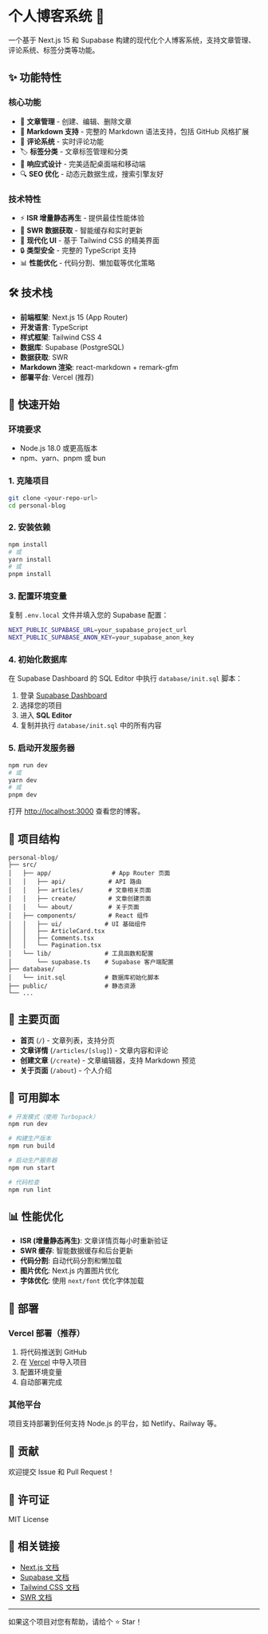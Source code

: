 # 个人博客系统 📝

一个基于 Next.js 15 和 Supabase 构建的现代化个人博客系统，支持文章管理、评论系统、标签分类等功能。

## ✨ 功能特性

### 核心功能
- 📖 **文章管理** - 创建、编辑、删除文章
- 📝 **Markdown 支持** - 完整的 Markdown 语法支持，包括 GitHub 风格扩展
- 💬 **评论系统** - 实时评论功能
- 🏷️ **标签分类** - 文章标签管理和分类
- 📱 **响应式设计** - 完美适配桌面端和移动端
- 🔍 **SEO 优化** - 动态元数据生成，搜索引擎友好

### 技术特性
- ⚡ **ISR 增量静态再生** - 提供最佳性能体验
- 🔄 **SWR 数据获取** - 智能缓存和实时更新
- 🎨 **现代化 UI** - 基于 Tailwind CSS 的精美界面
- 🔒 **类型安全** - 完整的 TypeScript 支持
- 📊 **性能优化** - 代码分割、懒加载等优化策略

## 🛠️ 技术栈

- **前端框架**: Next.js 15 (App Router)
- **开发语言**: TypeScript
- **样式框架**: Tailwind CSS 4
- **数据库**: Supabase (PostgreSQL)
- **数据获取**: SWR
- **Markdown 渲染**: react-markdown + remark-gfm
- **部署平台**: Vercel (推荐)

## 🚀 快速开始

### 环境要求

- Node.js 18.0 或更高版本
- npm、yarn、pnpm 或 bun

### 1. 克隆项目

```bash
git clone <your-repo-url>
cd personal-blog
```

### 2. 安装依赖

```bash
npm install
# 或
yarn install
# 或
pnpm install
```

### 3. 配置环境变量

复制 `.env.local` 文件并填入您的 Supabase 配置：

```bash
NEXT_PUBLIC_SUPABASE_URL=your_supabase_project_url
NEXT_PUBLIC_SUPABASE_ANON_KEY=your_supabase_anon_key
```

### 4. 初始化数据库

在 Supabase Dashboard 的 SQL Editor 中执行 `database/init.sql` 脚本：

1. 登录 [Supabase Dashboard](https://app.supabase.com)
2. 选择您的项目
3. 进入 **SQL Editor**
4. 复制并执行 `database/init.sql` 中的所有内容

### 5. 启动开发服务器

```bash
npm run dev
# 或
yarn dev
# 或
pnpm dev
```

打开 [http://localhost:3000](http://localhost:3000) 查看您的博客。

## 📁 项目结构

```
personal-blog/
├── src/
│   ├── app/                 # App Router 页面
│   │   ├── api/            # API 路由
│   │   ├── articles/       # 文章相关页面
│   │   ├── create/         # 文章创建页面
│   │   └── about/          # 关于页面
│   ├── components/         # React 组件
│   │   ├── ui/            # UI 基础组件
│   │   ├── ArticleCard.tsx
│   │   ├── Comments.tsx
│   │   └── Pagination.tsx
│   └── lib/               # 工具函数和配置
│       └── supabase.ts    # Supabase 客户端配置
├── database/
│   └── init.sql           # 数据库初始化脚本
├── public/                # 静态资源
└── ...
```

## 🎯 主要页面

- **首页** (`/`) - 文章列表，支持分页
- **文章详情** (`/articles/[slug]`) - 文章内容和评论
- **创建文章** (`/create`) - 文章编辑器，支持 Markdown 预览
- **关于页面** (`/about`) - 个人介绍

## 🔧 可用脚本

```bash
# 开发模式（使用 Turbopack）
npm run dev

# 构建生产版本
npm run build

# 启动生产服务器
npm run start

# 代码检查
npm run lint
```

## 📊 性能优化

- **ISR (增量静态再生)**: 文章详情页每小时重新验证
- **SWR 缓存**: 智能数据缓存和后台更新
- **代码分割**: 自动代码分割和懒加载
- **图片优化**: Next.js 内置图片优化
- **字体优化**: 使用 `next/font` 优化字体加载

## 🚀 部署

### Vercel 部署（推荐）

1. 将代码推送到 GitHub
2. 在 [Vercel](https://vercel.com) 中导入项目
3. 配置环境变量
4. 自动部署完成

### 其他平台

项目支持部署到任何支持 Node.js 的平台，如 Netlify、Railway 等。

## 🤝 贡献

欢迎提交 Issue 和 Pull Request！

## 📄 许可证

MIT License

## 🔗 相关链接

- [Next.js 文档](https://nextjs.org/docs)
- [Supabase 文档](https://supabase.com/docs)
- [Tailwind CSS 文档](https://tailwindcss.com/docs)
- [SWR 文档](https://swr.vercel.app)

---

如果这个项目对您有帮助，请给个 ⭐ Star！
